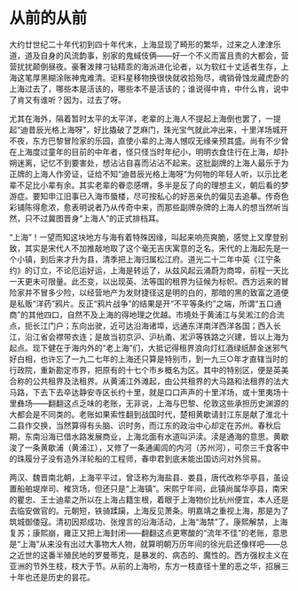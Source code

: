    

# 从前的从前

大约廿世纪二十年代初到四十年代末，上海显现了畸形的繁华，过来之人津津乐道，道及自身的风流韵事，别家的鬼蜮伎俩——好一个不义而富且贵的大都会，营营扰扰颠倒昼夜。豪奢泼辣刁钻精乖的海派进化论者，以为软红十丈适者生存，上海这笔厚黑糊涂账神鬼难清。讵料星移物换很快就收拾殆尽，魂销骨蚀龙藏虎卧的上海过去了，哪些本是活该的，哪些本不是活该的；谁说得中肯，中什么肯，说中了肯又有谁听？因为，过去了呀。

尤其在海外，隔着暂时太平的太平洋，老辈的上海人不提起上海倒也罢了，一提起“迪昔辰光格上海呀”，好比撬破了芝麻门，珠光宝气就此冲出来，十里洋场城开不夜，东方巴黎冒险家的乐园，直使小辈的上海人憾叹无缘亲预其盛。尚有不少曾在上海度过童年的目前的中年者，怪只怪当时年纪小，明明衣食住行在上海，却扑朔迷离，记忆不到要害处，想沾沾自喜而沾沾不起来。这批副牌的上海人最乐于为正牌的上海人作旁证，证给不知“迪昔辰光格上海呀”为何物的年轻人听，以示比老辈不足比小辈有余。其实老辈的眷恋感喟，多半是反了向的理想主义，朝后看的梦游症。要知申江旧事已入海市蜃楼，尽可按私心的好恶亲仇的偏见去追摹。传奇色彩铺陈得愈浓，愈表明说者乃从传奇中来，而那些副牌杂牌的上海人的想当然听当然，只不过冀图晋身“上海人”的正式排档耳。

“上海”！一望而知这块地方与海有着特殊因缘，叫起来响亮爽脆，感觉上又摩登别致，其实是宋代人不加推敲地取了这个毫无吉庆寓意的乏名。宋代的上海起先是一个小镇，到后来才升为县，清季把上海归属松江府。道光二十二年中英《江宁条约》的订立，不论厄运好运，上海是转运了，从兹风起云涌蔚为商埠，前程一天比一天更未可限量。此丕变，以出现英、法等国的租界为征候为标帜。西方远来的冒险家并不冒多少险，以经营地产为发财捷径这是明的白的，那暗的黑的致富之道便是私贩“洋药”鸦片。反正“鸦片战争”的结果是开“不平等条约”之端，所谓“五口通商”的其他四口，自然不及上海的得地理之优越。市境处于黄浦江与吴淞江的合流点，扼长江门户；东向出驶，近可达沿海诸埠，远通东洋南洋西洋各国；西入长江，沿江省会襟带衣连；是故当初京沪、沪杭甬、淞沪等铁路之兴建，皆以上海为起点。现下健在于海内外的“老上海”们，大抵记得租界浪向灯红酒绿纸醉金迷邪气好白相，也许忘了一九二七年的上海还只算是特别市，到一九三○年才直辖当时的行政院，重新勘定市界，把原有的十七个市乡概名为区。其中的特别区，便是英美合称的公共租界及法租界。从黄浦江外滩起，由公共租界的大马路和法租界的法大马路，下去下去卒达静安寺区长约十里，就是口口声声的十里洋场，或十里夷场十里彝场——翻翻这点乏味的老账，无非说，上海与巴黎、伦敦这些承担历史渊源的大都会是不同类的。老账如果索性翻到战国时代，楚相黄歇请封江东是献了淮北十二县作交换，当然算得有头脑、识时务，而江东的政治中心却定在苏州。春秋后期，东南沿海已借水路发展商业，上海北面有水道叫沪渎。渎是通海的意思。黄歇浚了一条黄歇浦（黄浦江），又修了一条通阖闾的内河（苏州河），可奈三千食客中的珠履分子没有造外洋轮船的工程师，春申君到底未能出国访问对外贸易。

两汉、魏晋南北朝，上海平平过，曾泛称为海盐县、娄县，唐代改称华亭县，虽设置船舶堤岸司、榷货场，但还只是“上海镇”。宋熙宁年间，此镇尚属华亭县，南宋的瞿忠、王士迪辈之所以在上海占籍生根，着眼于上海物价比杭州便宜，本人还是去临安做官的。元朝短，铁骑蹂躏，上海反见萧条。明嘉靖之重视上海，那是为了筑城御倭寇。清初因郑成功、张煌言的沿海活动，上海“海禁”了。康熙解禁，上海复苏；康熙崩，雍正又把上海封闭——翻翻这点更寒酸的“流年不佳”的老账，意思是“上海”从来没有出过大事物大人物，就算明朝万历年间的徐光启还像样吧——总之近世的这番半殖民地的罗曼蒂克，是暴发的、病态的、魔性的。西方强权主义在亚洲的节外生枝，枝大于节。从前的上海哟，东方一枝直径十里的恶之华，招展三十年也还是历史的昙花。
